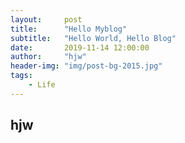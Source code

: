 ```yaml
---
layout:     post
title:      "Hello Myblog"
subtitle:   "Hello World, Hello Blog"
date:       2019-11-14 12:00:00
author:     "hjw"
header-img: "img/post-bg-2015.jpg"
tags:
    - Life
---
```


hjw
---
